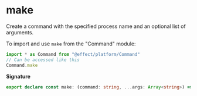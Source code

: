 # make

Create a command with the specified process name and an optional list of
arguments.

To import and use `make` from the "Command" module:

```ts
import * as Command from "@effect/platform/Command"
// Can be accessed like this
Command.make
```

**Signature**

```ts
export declare const make: (command: string, ...args: Array<string>) => Command
```
